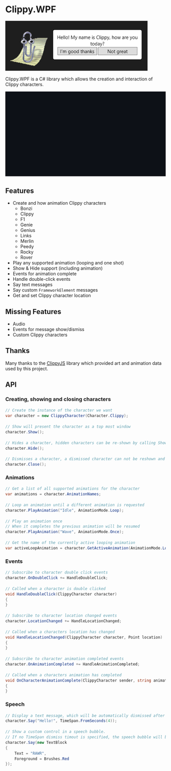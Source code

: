 # Clippy.WPF

![Clippy Preview](https://github.com/samoatesgames/Clippy.WPF/blob/main/Site/Example%20Clippy%2001.png?raw=true)

Clippy.WPF is a C# library which allows the creation and interaction of Clippy characters.

![Clippy Preview](https://github.com/samoatesgames/Clippy.WPF/blob/main/Site/Bonzi.gif?raw=true)

## Features

 * Create and how animation Clippy characters
   * Bonzi
   * Clippy
   * F1
   * Genie
   * Genius
   * Links
   * Merlin
   * Peedy
   * Rocky
   * Rover
 * Play any supported animation (looping and one shot)
 * Show & Hide support (including animation)
 * Events for animation complete
 * Handle double-click events
 * Say text messages
 * Say custom ```FrameworkElement``` messages
 * Get and set Clippy character location
 
## Missing Features

 * Audio
 * Events for message show/dismiss
 * Custom Clippy characters

## Thanks

Many thanks to the [ClippyJS](https://github.com/pi0/clippyjs) library which provided art and animation data used by this project.
   
## API

### Creating, showing and closing characters

```cs
// Create the instance of the character we want
var character = new ClippyCharacter(Character.Clippy);

// Show will present the character as a top most window
character.Show();

// Hides a character, hidden characters can be re-shown by calling Show() again.
character.Hide();

// Dismisses a character, a dismissed character can not be reshown and must be recreated
character.Close();
```

### Animations

```cs
// Get a list of all supported animations for the character
var animations = character.AnimationNames;

// Loop an animation until a different animation is requested
character.PlayAnimation("Idle", AnimationMode.Loop);

// Play an animation once
// When it completes the previous animation will be resumed
character.PlayAnimation("Wave", AnimationMode.Once);

// Get the name of the currently active looping animation
var activeLoopAnimation = character.GetActiveAnimation(AnimationMode.Loop);
```

### Events

```cs
// Subscribe to character double click events
character.OnDoubleClick += HandleDoubleClick;

// Called when a character is double clicked
void HandleDoubleClick(ClippyCharacter character)
{
}

// Subscribe to character location changed events
character.LocationChanged += HandleLocationChanged;

// Called when a characters location has changed
void HandleLocationChanged(ClippyCharacter character, Point location)
{
}

// Subscribe to character animation completed events
character.OnAnimationCompleted += HandleAnimationCompleted;

// Called when a characters animation has completed
void OnCharacterAnimationComplete(ClippyCharacter sender, string animationName, AnimationMode mode)
{
}
```

### Speech

```cs
// Display a text message, which will be automatically dismissed after 4 seconds
character.Say("Hello!", TimeSpan.FromSeconds(4));

// Show a custom control in a speech bubble.
// If no TimeSpan dismiss timout is specified, the speech bubble will be shown indefinatly
character.Say(new TextBlock 
{ 
	Text = "RAWR", 
	Foreground = Brushes.Red 
});
```
